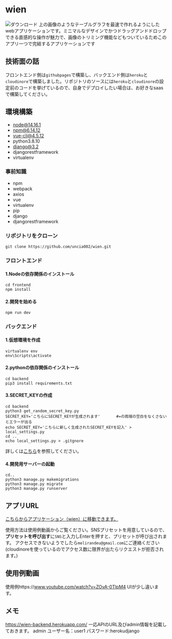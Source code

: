 # wien
![ダウンロード](https://user-images.githubusercontent.com/72644339/117702110-0e548c00-b203-11eb-92b0-7de160929354.png)
上の画像のようなテーブルグラフを最速で作れるようにしたwebアプリケーションです。ミニマルなデザインでかつドラッグアンドドロップできる直感的な操作が魅力で、画像のトリミング機能などもついているためこのアプリ一つで完結するアプリケーションです



## 技術面の話
フロントエンド側は`githubpages`で構築し、バックエンド側は`heroku`と`cloudinore`で構築しました。リポジトリのソースには`heroku`と`cloudinore`の設定前のコードを挙げているので、自身でデプロイしたい場合は、お好きなsaasで構築してください。



## 環境構築
- node@14.16.1
- npm@6.14.12
- vue-cli@4.5.12
- python3.8.10
- django@3.2
- djangorestframework
- virtualenv

### 事前知識
- npm
- webpack
- axios
- vue
- virtualenv
- pip
- django
- djangorestframework

### リポジトリをクローン
```
git clone https://github.com/uncia002/wien.git
```
### フロントエンド
#### 1.Nodeの依存関係のインストール
```
cd frontend
npm install
```
#### 2.開発を始める
```
npm run dev
```
### バックエンド
#### 1.仮想環境を作成
```
virtualenv env
env\Scripts\activate
```
#### 2.pythonの依存関係のインストール
```
cd backend
pip3 install requirements.txt
```
#### 3.SECRET_KEYの作成
```
cd backend
python3 get_random_secret_key.py
SECRET_KEY='こちらにSECRET_KEYが生成されます'       #=の両端の空白をなくさないとエラーが出る
echo SECRET_KEY='こちらに新しく生成されたSECRET_KEYを記入' > local_settings.py
cd ..
echo local_settings.py > .gitgnore
```
詳しくは[こちら](https://qiita.com/frosty/items/bb5bc1553f452e5bb8ff)を参照してください。
#### 4.開発用サーバーの起動
```
cd..
python3 manage.py makemigrations
python3 manage.py migrate
python3 manage.py runserver
```

## アプリURL
[こちらからアプリケーション（wien）に移動できます。](https://uncia002.github.io/wien/#)

使用方法は使用例動画からご覧ください。SNSプリセットを用意しているので、**プリセットを呼び出す**に`SNS`と入力しEnterを押すと、プリセットが呼び出されます。
アクセスできないようでしたら`melirandeu@gmail.com`にご連絡ください(cloudinoreを使っているのでアクセス数に限界が出たらリクエストが拒否されます。)




## 使用例動画
使用例https://www.youtube.com/watch?v=ZOvA-0TlpM4
UIが少し違います。


## メモ
https://wien-backend.herokuapp.com/
一応APIのURL及びadmin情報を記載しておきます。
admin
ユーザー名：user1
パスワード:herokudjango

